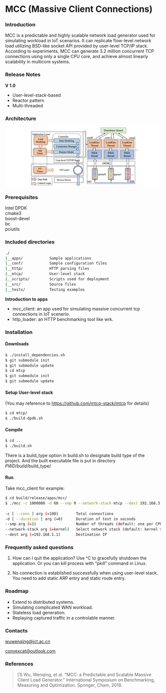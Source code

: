 
# MCC (Massive Client Connections)

### Introduction

MCC is a predictable and highly scalable network load generator used for simulating workload in IoT scenarios. It can replicate flow-level network load utilizing BSD-like socket API provided by user-level TCP/IP stack. According to experiments, MCC can generate 3.2 million concurrent TCP connections using only a single CPU core, and achieve almost linearly scalability in multicore systems. 

### Release Notes

**V 1.0**

+ User-level-stack-based
+ Reactor pattern
+ Multi-threaded

### Architecture
 
 ![MCC_architecture](images/mcc_architecture.png)

### Prerequisites
Intel DPDK      
cmake3      
boost-devel      
bc      
pciutils      

### Included directories

```bash
./    
|__apps/			Sample applications      
|__conf/			Sample configuration files       
|__http/			HTTP parsing files      
|__mtcp/			User-level stack      
|__scripts/			Scripts used for deployment      
|__src/				Source files    
|__tests/			Testing examples   
```

**Introduction to apps**

+ mcc_client: an app used for simulating massive concurrent tcp connections in IoT scenerio.
+ http_loader: an HTTP benchmarking tool like wrk.

### Installation

#### Downloads

```bash
$ ./install_dependencies.sh
$ git submodule init
$ git submodule update
$ cd mtcp
$ git submodule init
$ git submodule update
```
#### Setup User-level stack 

(You may reference to https://github.com/mtcp-stack/mtcp for details)

```bash
$ cd mtcp/
$ ./build-dpdk.sh
```

#### Compile
```bash
$ cd ..
$ ./build.sh
```
There is a build_type option in build.sh to designate build type of the project. And the built executable file is put in directory $PWD/build/$build_type/

#### Run

Take mcc_client for example:
```bash
$ cd build/release/apps/mcc/
$ ./mcc -c 1000000 -d 60 --smp 9 --network-stack mtcp --dest 192.168.3.6

-c [ --conn ] arg (=100)		Total connections
-d [ --duration ] arg (=0)		Duration of test in seconds
--smp arg (=1)					Number of threads (default: one per CPU)
--network-stack arg (=kernel)	Select network stack (default: kernel stack)
--dest arg (=192.168.1.1)		Destination IP
```

### Frequently asked questions

1. How can I quit the application?
Use ^C to gracefully shutdown the application. Or you can kill process with “pkill” command in Linux.

2. No connection is established successfully when using user-level stack.
You need to add static ARP entry and static route entry.

### Roadmap

+ Extend to distributed systems.
+ Simulating complicated WAN workload.
+ Stateless load generation.
+ Replaying captured traffic in a controlable manner. 

### Contacts

wuwenqing@ict.ac.cn   

convexcat@outlook.com

### References
> [1] Wu, Wenqing, et al. "MCC: a Predictable and Scalable Massive Client Load Generator."  International Symposium on Benchmarking, Measuring and Optimization. Springer, Cham, 2019.
